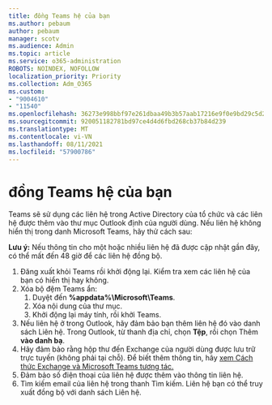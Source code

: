 ```yaml
---
title: đồng Teams hệ của bạn
ms.author: pebaum
author: pebaum
manager: scotv
ms.audience: Admin
ms.topic: article
ms.service: o365-administration
ROBOTS: NOINDEX, NOFOLLOW
localization_priority: Priority
ms.collection: Adm_O365
ms.custom:
- "9004610"
- "11540"
ms.openlocfilehash: 36273e998bbf97e261dbaa49b3b57aab17216e9f0e9bd29c5d2b9f6c0d9803e4
ms.sourcegitcommit: 920051182781bd97ce4d4d6fbd268cb37b84d239
ms.translationtype: MT
ms.contentlocale: vi-VN
ms.lasthandoff: 08/11/2021
ms.locfileid: "57900786"
---
```

# <a name="teams-contacts-sync"></a>đồng Teams hệ của bạn

Teams sẽ sử dụng các liên hệ trong Active Directory của tổ chức và các liên hệ được thêm vào thư mục Outlook định của người dùng. Nếu liên hệ không hiển thị trong danh Microsoft Teams, hãy thử cách sau:

**Lưu ý:** Nếu thông tin cho một hoặc nhiều liên hệ đã được cập nhật gần đây, có thể mất đến 48 giờ để các liên hệ đồng bộ.

1. Đăng xuất khỏi Teams rồi khởi động lại. Kiểm tra xem các liên hệ của bạn có hiển thị hay không.
1. Xóa bộ đệm Teams ẩn:
    1. Duyệt đến **%appdata%\Microsoft\Teams**.
    1. Xóa nội dung của thư mục.
    1. Khởi động lại máy tính, rồi khởi Teams.
1. Nếu liên hệ ở trong Outlook, hãy đảm bảo bạn thêm liên hệ đó vào danh sách Liên hệ. Trong Outlook, từ thanh địa chỉ, chọn **Tệp**, rồi chọn Thêm **vào danh bạ**.
1. Hãy đảm bảo rằng hộp thư đến Exchange của người dùng được lưu trữ trực tuyến (không phải tại chỗ). Để biết thêm thông tin, hãy [xem Cách thức Exchange và Microsoft Teams tương tác.](https://docs.microsoft.com/microsoftteams/exchange-teams-interact)
1. Đảm bảo số điện thoại của liên hệ được thêm vào thông tin liên hệ.
1. Tìm kiếm email của liên hệ trong thanh Tìm kiếm. Liên hệ bạn có thể truy xuất đồng bộ với danh sách Liên hệ.
